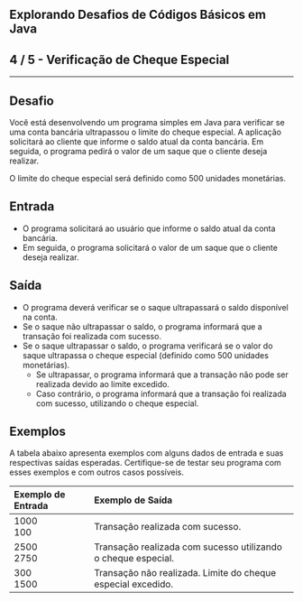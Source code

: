 Explorando Desafios de Códigos Básicos em Java
----------------------------------------------
4 / 5 - Verificação de Cheque Especial
--------------------------------------

* * *

Desafio
-------

Você está desenvolvendo um programa simples em Java para verificar se uma conta bancária ultrapassou o limite do cheque
especial. A aplicação solicitará ao cliente que informe o saldo atual da conta bancária. Em seguida, o programa pedirá o
valor de um saque que o cliente deseja realizar.

O limite do cheque especial será definido como 500 unidades monetárias.

Entrada
-------

* O programa solicitará ao usuário que informe o saldo atual da conta bancária.
* Em seguida, o programa solicitará o valor de um saque que o cliente deseja realizar.

Saída
-----

* O programa deverá verificar se o saque ultrapassará o saldo disponível na conta.
* Se o saque não ultrapassar o saldo, o programa informará que a transação foi realizada com sucesso.
* Se o saque ultrapassar o saldo, o programa verificará se o valor do saque ultrapassa o cheque especial (definido como
  500 unidades monetárias).
    * Se ultrapassar, o programa informará que a transação não pode ser realizada devido ao limite excedido.
    * Caso contrário, o programa informará que a transação foi realizada com sucesso, utilizando o cheque especial.

Exemplos
--------

A tabela abaixo apresenta exemplos com alguns dados de entrada e suas respectivas saídas esperadas. Certifique-se de
testar seu programa com esses exemplos e com outros casos possíveis.

| Exemplo de Entrada | Exemplo de Saída                                              |
|:-------------------|:--------------------------------------------------------------|
| 1000<br>100        | Transação realizada com sucesso.                              |
| 2500<br>2750       | Transação realizada com sucesso utilizando o cheque especial. |
| 300<br>1500        | Transação não realizada. Limite do cheque especial excedido.  |
